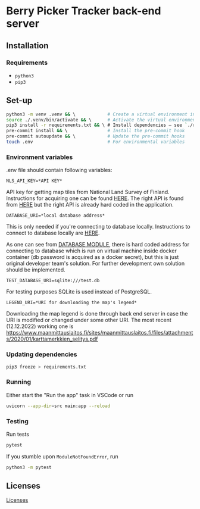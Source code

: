 # Berry Picker Tracker back-end server

## Installation

### Requirements

- `python3`
- `pip3`

## Set-up

```bash
python3 -m venv .venv && \            # Create a virtual environment in `./.venv`
source ./.venv/bin/activate && \      # Activate the virtual environment
pip3 install -r requirements.txt && \ # Install dependencies — see `./requirements.txt` for more info
pre-commit install && \               # Install the pre-commit hook
pre-commit autoupdate && \            # Update the pre-commit hooks
touch .env                            # For environmental variables
```

### Environment variables

.env file should contain following variables:

```
NLS_API_KEY=*API KEY*
```
API key for getting map tiles from National Land Survey of Finland. Instructions for acquiring one can be found [HERE](https://www.maanmittauslaitos.fi/rajapinnat/api-avaimen-ohje). The right API is found from [HERE](https://www.maanmittauslaitos.fi/karttakuvapalvelu/tekninen-kuvaus-wmts#avoin-rajapintayhteys) but the right API is already hard coded in the application.

```
DATABASE_URI=*local database address*
```
This is only needed if you're connecting to database locally. Instructions to connect to database locally are [HERE](https://github.com/hy-ohtu-syksy-22-bpt/berry-picker-tracker-docs/blob/main/db_locally_instructions.md).

As one can see from [DATABASE MODULE](https://github.com/hy-ohtu-syksy-22-bpt/berry-picker-tracker-server/blob/main/src/utilities/db.py), there is hard coded address for connecting to database which is run on virtual machine inside docker container (db password is acquired as a docker secret), but this is just original developer team's solution. For further development own solution should be implemented.

```
TEST_DATABASE_URI=sqlite:///test.db
```
For testing purposes SQLite is used instead of PostgreSQL. 

```
LEGEND_URI=*URI for downloading the map's legend*
```
Downloading the map legend is done through back end server in case the URI is modified or changed under some other URI. The most recent (12.12.2022) working one is https://www.maanmittauslaitos.fi/sites/maanmittauslaitos.fi/files/attachments/2020/01/karttamerkkien_selitys.pdf


### Updating dependencies

```bash
pip3 freeze > requirements.txt
```

### Running

Either start the "Run the app" task in VSCode or run

```bash
uvicorn --app-dir=src main:app --reload
```

### Testing

Run tests

```bash
pytest
```

If you stumble upon `ModuleNotFoundError`, run

```bash
python3 -m pytest
```

## Licenses

[Licenses](https://github.com/hy-ohtu-syksy-22-bpt/berry-picker-tracker-server/tree/main/licenses)
